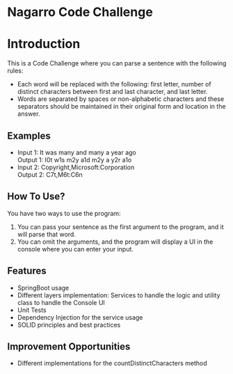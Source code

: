 # Nagarro Code Challenge
# Introduction

This is a Code Challenge where you can parse a sentence with the following rules:

* Each word will be replaced with the following: first letter, number of distinct characters between first and
  last character, and last letter.
* Words are separated by spaces or non-alphabetic characters and these separators should be
  maintained in their original form and location in the answer.

## Examples

* Input 1: It was many and many a year ago <br> 
Output 1: I0t w1s m2y a1d m2y a y2r a1o
* Input 2: Copyright,Microsoft:Corporation <br>
Output 2: C7t,M6t:C6n

## How To Use?

You have two ways to use the program:

1. You can pass your sentence as the first argument to the program, and it will parse that word.
2. You can omit the arguments, and the program will display a UI in the console where you can enter your input.

## Features

- SpringBoot usage
- Different layers implementation: Services to handle the logic and utility class to handle the Console UI
- Unit Tests
- Dependency Injection for the service usage
- SOLID principles and best practices

## Improvement Opportunities

- Different implementations for the countDistinctCharacters method